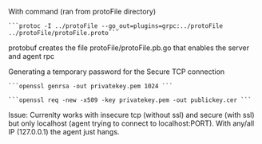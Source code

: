 

With command (ran from protoFile directory)

    ```protoc -I ../protoFile --go_out=plugins=grpc:../protoFile ../protoFile/protoFile.proto```

protobuf creates the file protoFile/protoFile.pb.go that enables the server and agent rpc

Generating a temporary password for the Secure TCP connection

    ```openssl genrsa -out privatekey.pem 1024 ```

    ```openssl req -new -x509 -key privatekey.pem -out publickey.cer ```

Issue:
    Currenlty works with insecure tcp (without ssl) and secure (with ssl) but only localhost (agent trying to connect to localhost:PORT). With any/all IP (127.0.0.1) the agent just hangs. 
